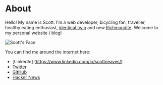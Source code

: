 # About

Hello! My name is Scott. I'm a web developer, bicycling fan, traveller, healthy eating enthusiast, [identical twin](https://www.linkedin.com/in/briangneaves/) and new [Richmondite](https://www.google.com/maps/place/Richmond,+VA/@37.524661,-77.4932614,11z/data=!4m2!3m1!1s0x89b111095799c9ed:0xbfd83e6de2423cc5). Welcome to my personal website / blog!  

![Scott's Face](https://avatars0.githubusercontent.com/u/1520622?v=4&s=460)


You can find me around the internet here:

- [LinkedIn] (https://www.linkedin.com/in/scottneaves/)
- [Twitter](https://www.twitter.com/scotttneaves)
- [GitHub](https://github.com/ScottNeaves)
- [Hacker News](https://news.ycombinator.com/user?id=wilkommen)
